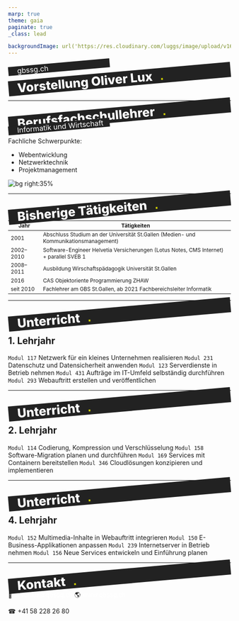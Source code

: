 ```yaml
---
marp: true
theme: gaia
paginate: true
_class: lead

backgroundImage: url('https://res.cloudinary.com/luggs/image/upload/v1634832661/GBS/bg1.png')
---
```


<!-- _backgroundImage: url('https://res.cloudinary.com/luggs/image/upload/v1622877578/GBS/gbs.jpg') 
_color: black;

_footer: ""
_paginate: false
-->

<style scoped>
h1 {
    background-color: #222;
    margin: 0;
    padding: 0 10px 0 20px;
    font-weight: 800;
    transform: rotate(-5deg);
    color: #fff;
    text-align: left;
}

h1::after {
    font-family: Arial, Helvetica, sans-serif;
    bottom: 0;
    color: #CCCC00;
    content: '.';
    position: absolute;
    margin-left: 25px;
    transform: translate(-100%, 0);
}

h3 {
    background-color: #222;
    margin: 0;
    padding: 0 10px 0 20px;
    font-weight: 400;
    transform: rotate(-5deg);
    color: #fff;
    text-align: left;
    width: 200px;
}

a {
    color: #fff;
    text-decoration: none;
}


</style>

### gbssg.ch

# Vorstellung Oliver Lux 

<br> 






---

# Berufsfachschullehrer 
### Informatik und Wirtschaft

Fachliche Schwerpunkte: 
- Webentwicklung
- Netzwerktechnik
- Projektmanagement

![bg right:35% ](https://res.cloudinary.com/luggs/image/upload/v1597945625/Privat/oliver-lux-hso.png)

---
# Bisherige Tätigkeiten 

<style>
    table {
        font-size:85%;
    }
</style>

| Jahr | Tätigkeiten |
|------|-------------|
| 2001 |Abschluss Studium an der Universität St.Gallen (Medien- und Kommunikationsmanagement) |
| 2002– 2010 | Software-Engineer Helvetia Versicherungen (Lotus Notes, CMS Internet) + parallel SVEB 1| 
| 2008– 2011 | Ausbildung  Wirschaftspädagogik Universität St.Gallen |
| 2016 | CAS Objektoriente Programmierung ZHAW |
| seit 2010 | Fachlehrer am GBS St.Gallen, ab 2021 Fachbereichsleiter Informatik |

---

# Unterricht

## 1. Lehrjahr
`Modul 117` Netzwerk für ein kleines Unternehmen realisieren
`Modul 231` Datenschutz und Datensicherheit anwenden
`Modul 123` Serverdienste in Betrieb nehmen
`Modul 431` Aufträge im IT-Umfeld selbständig durchführen
`Modul 293` Webauftritt erstellen und veröffentlichen

---

# Unterricht

## 2. Lehrjahr
`Modul 114` Codierung, Kompression und Verschlüsselung
`Modul 158` Software-Migration planen und durchführen
`Modul 169` Services mit Containern bereitstellen
`Modul 346` Cloudlösungen konzipieren und implementieren

---

# Unterricht

## 4. Lehrjahr
`Modul 152` Multimedia-Inhalte in Webauftritt integrieren
`Modul 150` E-Business-Applikationen anpassen
`Modul 239` Internetserver in Betrieb nehmen
`Modul 156` Neue Services entwickeln und Einführung planen

---

# Kontakt

📨 oliver.lux@gbssg.ch
🌎 www.gbssg.ch

☎ +41 58 228 26 80
<!--📱 +41 76 527 44 96-->



